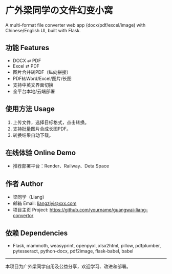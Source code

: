 # 广外梁同学の文件幻变小窝

A multi-format file converter web app (docx/pdf/excel/image) with Chinese/English UI, built with Flask.

## 功能 Features
- DOCX ⇄ PDF
- Excel ⇄ PDF
- 图片合并转PDF（纵向拼接）
- PDF转Word/Excel/图片/长图
- 支持中英文界面切换
- 全平台本地/云端部署

## 使用方法 Usage
1. 上传文件，选择目标格式，点击转换。
2. 支持批量图片合成长图PDF。
3. 转换结果自动下载。

## 在线体验 Online Demo
- 推荐部署平台：Render、Railway、Deta Space

## 作者 Author
- 梁同学（Liang）
- 邮箱 Email: liangziyi@xxx.com
- 项目主页 Project: https://github.com/yourname/guangwai-liang-convertor

## 依赖 Dependencies
- Flask, mammoth, weasyprint, openpyxl, xlsx2html, pillow, pdfplumber, pytesseract, python-docx, pdf2image, flask-babel, babel

---

本项目为广外梁同学自用及公益分享，欢迎学习、改进和部署。
